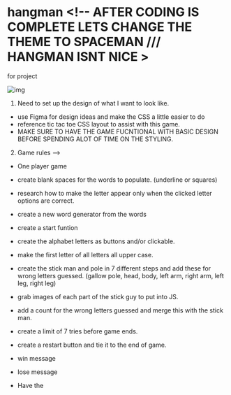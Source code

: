 # hangman   <!-- AFTER CODING IS COMPLETE LETS CHANGE THE THEME TO SPACEMAN /// HANGMAN ISNT NICE >
for project 

![img](https://i.imgur.com/tuVXAuw.png?1)












1. Need to set up the design of what I want to look like. 
- use Figma for design ideas and make the CSS a little easier to do 
- reference tic tac toe CSS layout to assist with this game. 
- MAKE SURE TO HAVE THE GAME FUCNTIONAL WITH BASIC DESIGN BEFORE SPENDING ALOT OF TIME ON THE STYLING. 

2. Game rules --> 
 
 - One player game 
  
  <!-- - create maximum of 15 words to use and cycle through. (Pick categories or random words) -->

- create blank spaces for the words to populate. (underline or squares) 

- research how to make the letter appear only when the clicked letter options are correct.

- create a new word generator from the words 

- create a start funtion 

<!-- - create all letters in a string variable -->

- create the alphabet letters as buttons and/or clickable.

- make the first letter of all letters all upper case.

- create the stick man and pole in 7 different steps and add these for wrong letters guessed. (gallow pole, head, body, left arm, right arm, left leg, right leg)
- grab images of each part of the stick guy to put into JS.

- add a count for the wrong letters guessed and merge this with the stick man.

- create a limit of 7 tries before game ends.

- create a restart button and tie it to the end of game. 

- win message

- lose message 

- Have the
